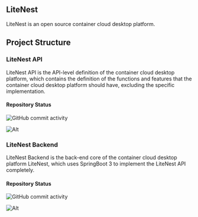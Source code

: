 ## LiteNest
LiteNest is an open source container cloud desktop platform.

## Project Structure
### LiteNest API
LiteNest API is the API-level definition of the container cloud desktop platform, 
which contains the definition of the functions and features that the container 
cloud desktop platform should have, excluding the specific implementation.
#### Repository Status
![GitHub commit activity](https://img.shields.io/github/commit-activity/t/LiteNest/LiteNest-API?label=Commits)

![Alt](https://repobeats.axiom.co/api/embed/de276e62c142befe4d84218acdf21e3091ea1c87.svg "Repobeats analytics image")

### LiteNest Backend
LiteNest Backend is the back-end core of the container cloud desktop platform LiteNest, 
which uses SpringBoot 3 to implement the LiteNest API completely.
#### Repository Status
![GitHub commit activity](https://img.shields.io/github/commit-activity/t/LiteNest/LiteNest-Backend?label=Commits)

![Alt](https://repobeats.axiom.co/api/embed/0f0c9a9e62f7f1699aa7b3cd98491cfb54cd89b3.svg "Repobeats analytics image")
